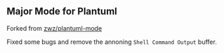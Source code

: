## Major Mode for Plantuml

Forked from [zwz/plantuml-mode](https://github.com/zwz/plantuml-mode)

Fixed some bugs and remove the annoning `Shell Command Output` buffer.
